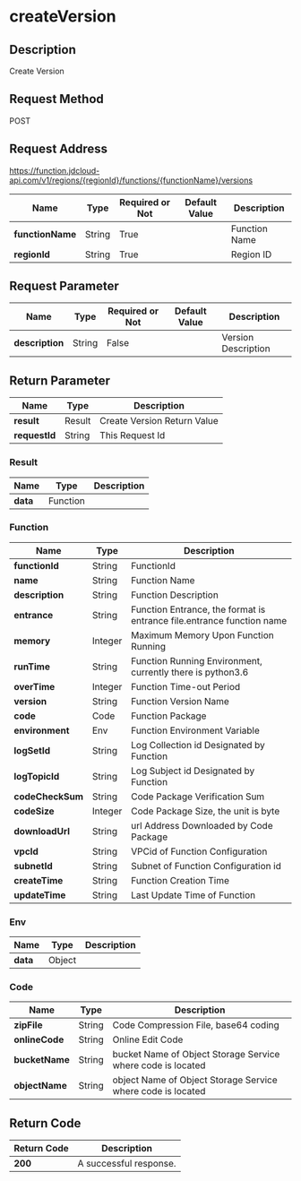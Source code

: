 # createVersion


## Description
Create Version

## Request Method
POST

## Request Address
https://function.jdcloud-api.com/v1/regions/{regionId}/functions/{functionName}/versions

|Name|Type|Required or Not|Default Value|Description|
|---|---|---|---|---|
|**functionName**|String|True| |Function Name|
|**regionId**|String|True| |Region ID|

## Request Parameter
|Name|Type|Required or Not|Default Value|Description|
|---|---|---|---|---|
|**description**|String|False| |Version Description|


## Return Parameter
|Name|Type|Description|
|---|---|---|
|**result**|Result|Create Version Return Value|
|**requestId**|String|This Request Id|

### Result
|Name|Type|Description|
|---|---|---|
|**data**|Function| |
### Function
|Name|Type|Description|
|---|---|---|
|**functionId**|String|FunctionId|
|**name**|String|Function Name|
|**description**|String|Function Description|
|**entrance**|String|Function Entrance, the format is entrance file.entrance function name|
|**memory**|Integer|Maximum Memory Upon Function Running|
|**runTime**|String|Function Running Environment, currently there is python3.6|
|**overTime**|Integer|Function Time-out Period|
|**version**|String|Function Version Name|
|**code**|Code|Function Package|
|**environment**|Env|Function Environment Variable|
|**logSetId**|String|Log Collection id Designated by Function|
|**logTopicId**|String|Log Subject id Designated by Function|
|**codeCheckSum**|String|Code Package Verification Sum|
|**codeSize**|Integer|Code Package Size, the unit is byte|
|**downloadUrl**|String|url Address Downloaded by Code Package|
|**vpcId**|String|VPCid of Function Configuration|
|**subnetId**|String|Subnet of Function Configuration id|
|**createTime**|String|Function Creation Time|
|**updateTime**|String|Last Update Time of Function|
### Env
|Name|Type|Description|
|---|---|---|
|**data**|Object| |
### Code
|Name|Type|Description|
|---|---|---|
|**zipFile**|String|Code Compression File, base64 coding|
|**onlineCode**|String|Online Edit Code|
|**bucketName**|String|bucket Name of Object Storage Service where code is located|
|**objectName**|String|object Name of Object Storage Service where code is located|

## Return Code
|Return Code|Description|
|---|---|
|**200**|A successful response.|
